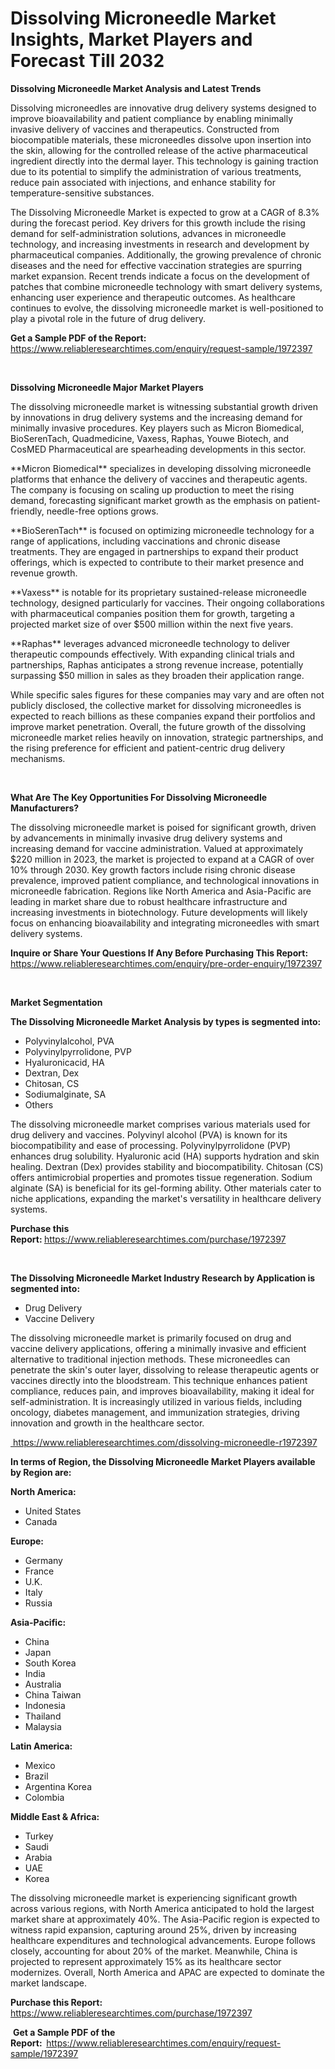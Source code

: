 <p><h1>Dissolving Microneedle Market Insights, Market Players and Forecast Till 2032</h1></p><p><strong>Dissolving Microneedle Market Analysis and Latest Trends</strong></p>
<p><p>Dissolving microneedles are innovative drug delivery systems designed to improve bioavailability and patient compliance by enabling minimally invasive delivery of vaccines and therapeutics. Constructed from biocompatible materials, these microneedles dissolve upon insertion into the skin, allowing for the controlled release of the active pharmaceutical ingredient directly into the dermal layer. This technology is gaining traction due to its potential to simplify the administration of various treatments, reduce pain associated with injections, and enhance stability for temperature-sensitive substances.</p><p>The Dissolving Microneedle Market is expected to grow at a CAGR of 8.3% during the forecast period. Key drivers for this growth include the rising demand for self-administration solutions, advances in microneedle technology, and increasing investments in research and development by pharmaceutical companies. Additionally, the growing prevalence of chronic diseases and the need for effective vaccination strategies are spurring market expansion. Recent trends indicate a focus on the development of patches that combine microneedle technology with smart delivery systems, enhancing user experience and therapeutic outcomes. As healthcare continues to evolve, the dissolving microneedle market is well-positioned to play a pivotal role in the future of drug delivery.</p></p>
<p><strong>Get a Sample PDF of the Report:&nbsp;</strong> <a href="https://www.reliableresearchtimes.com/enquiry/request-sample/1972397?utm_campaign=2246&utm_medium=2&utm_source=Github&utm_content=ia&utm_term=13042025&utm_id=dissolving-microneedle">https://www.reliableresearchtimes.com/enquiry/request-sample/1972397</a></p>
<p>&nbsp;</p>
<p><strong>Dissolving Microneedle Major Market Players</strong></p>
<p><p>The dissolving microneedle market is witnessing substantial growth driven by innovations in drug delivery systems and the increasing demand for minimally invasive procedures. Key players such as Micron Biomedical, BioSerenTach, Quadmedicine, Vaxess, Raphas, Youwe Biotech, and CosMED Pharmaceutical are spearheading developments in this sector.</p><p>**Micron Biomedical** specializes in developing dissolving microneedle platforms that enhance the delivery of vaccines and therapeutic agents. The company is focusing on scaling up production to meet the rising demand, forecasting significant market growth as the emphasis on patient-friendly, needle-free options grows.</p><p>**BioSerenTach** is focused on optimizing microneedle technology for a range of applications, including vaccinations and chronic disease treatments. They are engaged in partnerships to expand their product offerings, which is expected to contribute to their market presence and revenue growth.</p><p>**Vaxess** is notable for its proprietary sustained-release microneedle technology, designed particularly for vaccines. Their ongoing collaborations with pharmaceutical companies position them for growth, targeting a projected market size of over $500 million within the next five years.</p><p>**Raphas** leverages advanced microneedle technology to deliver therapeutic compounds effectively. With expanding clinical trials and partnerships, Raphas anticipates a strong revenue increase, potentially surpassing $50 million in sales as they broaden their application range.</p><p>While specific sales figures for these companies may vary and are often not publicly disclosed, the collective market for dissolving microneedles is expected to reach billions as these companies expand their portfolios and improve market penetration. Overall, the future growth of the dissolving microneedle market relies heavily on innovation, strategic partnerships, and the rising preference for efficient and patient-centric drug delivery mechanisms.</p></p>
<p>&nbsp;</p>
<p><strong>What Are The Key Opportunities For Dissolving Microneedle Manufacturers?</strong></p>
<p><p>The dissolving microneedle market is poised for significant growth, driven by advancements in minimally invasive drug delivery systems and increasing demand for vaccine administration. Valued at approximately $220 million in 2023, the market is projected to expand at a CAGR of over 10% through 2030. Key growth factors include rising chronic disease prevalence, improved patient compliance, and technological innovations in microneedle fabrication. Regions like North America and Asia-Pacific are leading in market share due to robust healthcare infrastructure and increasing investments in biotechnology. Future developments will likely focus on enhancing bioavailability and integrating microneedles with smart delivery systems.</p></p>
<p><strong>Inquire or Share Your Questions If Any Before Purchasing This Report:</strong> <a href="https://www.reliableresearchtimes.com/enquiry/pre-order-enquiry/1972397?utm_campaign=2246&utm_medium=2&utm_source=Github&utm_content=ia&utm_term=13042025&utm_id=dissolving-microneedle">https://www.reliableresearchtimes.com/enquiry/pre-order-enquiry/1972397</a></p>
<p>&nbsp;</p>
<p><strong>Market Segmentation</strong></p>
<p><strong>The Dissolving Microneedle Market Analysis by types is segmented into:</strong></p>
<p><ul><li>Polyvinylalcohol, PVA</li><li>Polyvinylpyrrolidone, PVP</li><li>Hyaluronicacid, HA</li><li>Dextran, Dex</li><li>Chitosan, CS</li><li>Sodiumalginate, SA</li><li>Others</li></ul></p>
<p><p>The dissolving microneedle market comprises various materials used for drug delivery and vaccines. Polyvinyl alcohol (PVA) is known for its biocompatibility and ease of processing. Polyvinylpyrrolidone (PVP) enhances drug solubility. Hyaluronic acid (HA) supports hydration and skin healing. Dextran (Dex) provides stability and biocompatibility. Chitosan (CS) offers antimicrobial properties and promotes tissue regeneration. Sodium alginate (SA) is beneficial for its gel-forming ability. Other materials cater to niche applications, expanding the market's versatility in healthcare delivery systems.</p></p>
<p><strong>Purchase this Report:&nbsp;</strong><a href="https://www.reliableresearchtimes.com/purchase/1972397?utm_campaign=2246&utm_medium=2&utm_source=Github&utm_content=ia&utm_term=13042025&utm_id=dissolving-microneedle">https://www.reliableresearchtimes.com/purchase/1972397</a></p>
<p>&nbsp;</p>
<p><strong>The Dissolving Microneedle Market Industry Research by Application is segmented into:</strong></p>
<p><ul><li>Drug Delivery</li><li>Vaccine Delivery</li></ul></p>
<p><p>The dissolving microneedle market is primarily focused on drug and vaccine delivery applications, offering a minimally invasive and efficient alternative to traditional injection methods. These microneedles can penetrate the skin's outer layer, dissolving to release therapeutic agents or vaccines directly into the bloodstream. This technique enhances patient compliance, reduces pain, and improves bioavailability, making it ideal for self-administration. It is increasingly utilized in various fields, including oncology, diabetes management, and immunization strategies, driving innovation and growth in the healthcare sector.</p></p>
<p><a href="https://www.reliableresearchtimes.com/dissolving-microneedle-r1972397?utm_campaign=2246&utm_medium=2&utm_source=Github&utm_content=ia&utm_term=13042025&utm_id=dissolving-microneedle">&nbsp;https://www.reliableresearchtimes.com/dissolving-microneedle-r1972397</a></p>
<p><strong>In terms of Region, the Dissolving Microneedle Market Players available by Region are:</strong></p>
<p>
    <p> <strong> North America: </strong>
        <ul>
            <li>United States</li>
            <li>Canada</li>
        </ul>
        </p> 
    <p> <strong> Europe: </strong>
        <ul>
            <li>Germany</li>
            <li>France</li>
            <li>U.K.</li>
            <li>Italy</li>
            <li>Russia</li>
        </ul>
        </p> 
    <p> <strong> Asia-Pacific: </strong>
        <ul>
            <li>China</li>
            <li>Japan</li>
            <li>South Korea</li>
            <li>India</li>
            <li>Australia</li>
            <li>China Taiwan</li>
            <li>Indonesia</li>
            <li>Thailand</li>
            <li>Malaysia</li>
        </ul>
        </p> 
    <p> <strong> Latin America: </strong>
        <ul>
            <li>Mexico</li>
            <li>Brazil</li>
            <li>Argentina Korea</li>
            <li>Colombia</li>
        </ul>
        </p> 
    <p> <strong> Middle East & Africa: </strong>
        <ul>
            <li>Turkey</li>
            <li>Saudi</li>
            <li>Arabia</li>
            <li>UAE</li>
            <li>Korea</li>
        </ul>
    </p>
    </p>
<p><p>The dissolving microneedle market is experiencing significant growth across various regions, with North America anticipated to hold the largest market share at approximately 40%. The Asia-Pacific region is expected to witness rapid expansion, capturing around 25%, driven by increasing healthcare expenditures and technological advancements. Europe follows closely, accounting for about 20% of the market. Meanwhile, China is projected to represent approximately 15% as its healthcare sector modernizes. Overall, North America and APAC are expected to dominate the market landscape.</p></p>
<p><strong>Purchase this Report: </strong><a href="https://www.reliableresearchtimes.com/purchase/1972397?utm_campaign=2246&utm_medium=2&utm_source=Github&utm_content=ia&utm_term=13042025&utm_id=dissolving-microneedle">https://www.reliableresearchtimes.com/purchase/1972397</a></p>
<p>&nbsp;<strong>Get a Sample PDF of the Report:&nbsp;&nbsp;</strong><a href="https://www.reliableresearchtimes.com/enquiry/request-sample/1972397?utm_campaign=2246&utm_medium=2&utm_source=Github&utm_content=ia&utm_term=13042025&utm_id=dissolving-microneedle">https://www.reliableresearchtimes.com/enquiry/request-sample/1972397</a></p>
<p><strong></strong></p>
<p><p></p><p></p><p></p></p>